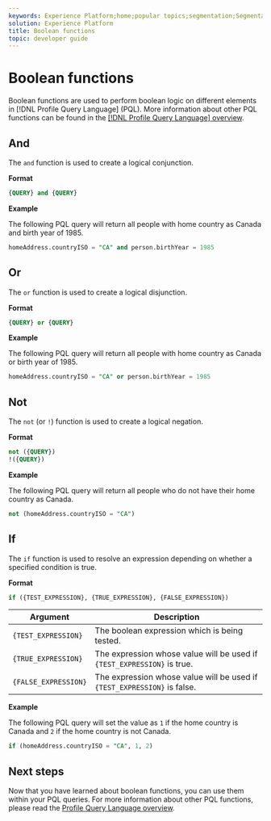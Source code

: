 ```yaml
---
keywords: Experience Platform;home;popular topics;segmentation;Segmentation;Segmentation Service;pql;PQL;Profile Query Language;boolean functions;boolean;
solution: Experience Platform
title: Boolean functions
topic: developer guide
---
```


# Boolean functions

Boolean functions are used to perform boolean logic on different elements in [!DNL Profile Query Language] (PQL).  More information about other PQL functions can be found in the [[!DNL Profile Query Language] overview](./overview.md).

## And

The `and` function is used to create a logical conjunction.

**Format**

```sql
{QUERY} and {QUERY}
```

**Example**

The following PQL query will return all people with home country as Canada and birth year of 1985.

```sql
homeAddress.countryISO = "CA" and person.birthYear = 1985
```

## Or

The `or` function is used to create a logical disjunction.

**Format**

```sql
{QUERY} or {QUERY}
```

**Example**

The following PQL query will return all people with home country as Canada or birth year of 1985.

```sql
homeAddress.countryISO = "CA" or person.birthYear = 1985
```

## Not

The `not` (or `!`) function is used to create a logical negation.

**Format**

```sql
not ({QUERY})
!({QUERY})
```

**Example**

The following PQL query will return all people who do not have their home country as Canada.

```sql
not (homeAddress.countryISO = "CA")
```

## If

The `if` function is used to resolve an expression depending on whether a specified condition is true.

**Format**

```sql
if ({TEST_EXPRESSION}, {TRUE_EXPRESSION}, {FALSE_EXPRESSION})
```

| Argument | Description |
| --------- | ----------- |
| `{TEST_EXPRESSION}` | The boolean expression which is being tested. |
| `{TRUE_EXPRESSION}` | The expression whose value will be used if `{TEST_EXPRESSION}` is true. |
| `{FALSE_EXPRESSION}` | The expression whose value will be used if `{TEST_EXPRESSION}` is false. |

**Example**

The following PQL query will set the value as `1` if the home country is Canada and `2` if the home country is not Canada.

```sql
if (homeAddress.countryISO = "CA", 1, 2)
```

## Next steps

Now that you have learned about boolean functions, you can use them within your PQL queries. For more information about other PQL functions, please read the [Profile Query Language overview](./overview.md). 
